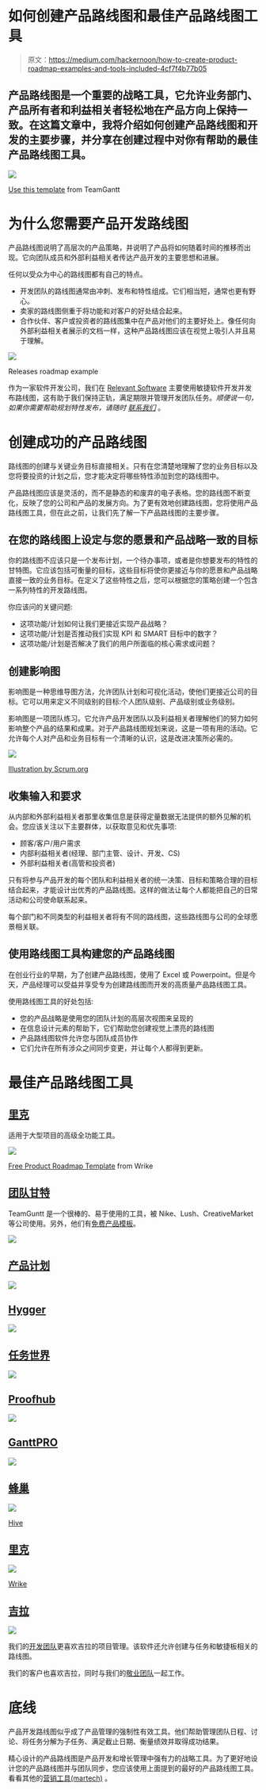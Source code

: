 # 如何创建产品路线图和最佳产品路线图工具

> 原文：<https://medium.com/hackernoon/how-to-create-product-roadmap-examples-and-tools-included-4cf7f4b77b05>

## 产品路线图是一个重要的战略工具，它允许业务部门、产品所有者和利益相关者轻松地在产品方向上保持一致。在这篇文章中，我将介绍如何创建产品路线图和开发的主要步骤，并分享在创建过程中对你有帮助的最佳产品路线图工具。

![](img/cb86686b1cb2829660e7eb3064b80fda.png)

[Use this template](https://bit.ly/3mzmhUJ) from TeamGantt

# 为什么您需要产品开发路线图

产品路线图说明了高层次的产品策略，并说明了产品将如何随着时间的推移而出现。它向团队成员和外部利益相关者传达产品开发的主要思想和进展。

任何以受众为中心的路线图都有自己的特点。

*   开发团队的路线图通常由冲刺、发布和特性组成。它们相当短，通常也更有野心。
*   卖家的路线图侧重于将功能和对客户的好处结合起来。
*   合作伙伴、客户或投资者的路线图集中在产品对他们的主要好处上。像任何向外部利益相关者展示的文档一样，这种产品路线图应该在视觉上吸引人并且易于理解。

![](img/65cc76447e50b3f296a11dc139a900e1.png)

Releases roadmap example

作为一家软件开发公司，我们在 [Relevant Software](https://relevant.software/) 主要使用敏捷软件开发并发布路线图，这有助于我们保持正轨，满足期限并管理开发团队任务。*顺便说一句，如果你需要帮助规划特性发布，请随时* [*联系我们*](https://relevant.software/contact-us/) 。

# 创建成功的产品路线图

路线图的创建与关键业务目标直接相关。只有在您清楚地理解了您的业务目标以及您将要投资的计划之后，您才能决定将哪些特性添加到您的路线图中。

产品路线图应该是灵活的，而不是静态的和废弃的电子表格。您的路线图不断变化，反映了您的公司和产品的发展方向。为了更有效地创建路线图，您将使用产品路线图工具，但在此之前，让我们先了解一下产品路线图的主要步骤。

## 在您的路线图上设定与您的愿景和产品战略一致的目标

你的路线图不应该只是一个发布计划，一个待办事项，或者是你想要发布的特性的甘特图。它应该包括可衡量的目标，这些目标将使你更接近与你的愿景和产品战略直接一致的业务目标。在定义了这些特性之后，您可以根据您的策略创建一个包含一系列特性的开发路线图。

你应该问的关键问题:

*   这项功能/计划如何让我们更接近实现产品战略？
*   这项功能/计划是否推动我们实现 KPI 和 SMART 目标中的数字？
*   这项功能/计划是否解决了我们的用户所面临的核心需求或问题？

## 创建影响图

影响图是一种思维导图方法，允许团队计划和可视化活动，使他们更接近公司的目标。它可以用来定义不同级别的目标:个人团队级别、产品级别或业务级别。

影响图是一项团队练习。它允许产品开发团队以及利益相关者理解他们的努力如何影响整个产品的结果和成果。对于产品路线图规划来说，这是一项有用的活动。它允许每个人对产品和业务目标有一个清晰的认识，这是改进决策所必需的。

![](img/ec62f743236492e706b54ba9d6137fd9.png)

[Illustration by Scrum.org](https://www.scrum.org/resources/blog/extending-impact-mapping-gain-better-product-insights)

## 收集输入和要求

从内部和外部利益相关者那里收集信息是获得定量数据无法提供的额外见解的机会。您应该关注以下主要群体，以获取意见和优先事项:

*   顾客/客户/用户需求
*   内部利益相关者(经理、部门主管、设计、开发、CS)
*   外部利益相关者(高管和投资者)

只有将参与产品开发的每个团队和利益相关者的统一决策、目标和策略合理的目标结合起来，才能设计出优秀的产品路线图。这样的做法让每个人都能把自己的日常活动和公司使命联系起来。

每个部门和不同类型的利益相关者将有不同的路线图，这些路线图与公司的全球愿景相关联。

## 使用路线图工具构建您的产品路线图

在创业行业的早期，为了创建产品路线图，使用了 Excel 或 Powerpoint。但是今天，产品经理可以受益并享受专为创建路线图而开发的高质量产品路线图工具。

使用路线图工具的好处包括:

*   您的产品战略是使用您的团队计划的高层次视图来呈现的
*   在信息设计元素的帮助下，它们帮助您创建视觉上漂亮的路线图
*   产品路线图软件允许您与团队成员协作
*   它们允许在所有涉众之间同步变更，并让每个人都得到更新。

# 最佳产品路线图工具

## [里克](https://www.wrike.com/?r=M6QX9m9n)

适用于大型项目的高级全功能工具。

![](img/91ffad482853fc78a2b83a5a5afa95df.png)

[Free Product Roadmap Template](https://www.wrike.com/templates/product-roadmap-template/?r=M6QX9m9n) from Wrike

## [团队甘特](https://www.teamgantt.com/?fpr=danylo15)

TeamGuntt 是一个很棒的、易于使用的工具，被 Nike、Lush、CreativeMarket 等公司使用。另外，他们有[免费产品模板](https://www.teamgantt.com/software-development-templates/product-roadmap-templates?fpr=danylo15)。

![](img/fabe5f43c743ed9ab9bf7a6a115ec7cd.png)

## [产品计划](https://www.productplan.com/)

![](img/1d33a6e5d3d162b58de4a8fc80528cd0.png)

## [Hygger](https://hygger.io/?utm_source=habrahabr%20article&utm_medium=link&utm_campaign=roadmaps)

![](img/b9ef6f58ee902e8eef2c3385c721b6a7.png)

## [任务世界](https://www.taskworld.com/)

![](img/07ceaea18d115d82bfcb7c975583f79d.png)

## [Proofhub](https://www.proofhub.com/features/gantt-chart-software)

![](img/049955d3716a4a30b697e2167d935acf.png)

## [GanttPRO](https://ganttpro.com/)

![](img/4a0257d3a2dd103ea3949f81dccb3530.png)

## [蜂巢](https://hive.grsm.io/DanikFedirko)

![](img/139b7c82d221acb49f03a1e90ccd03a5.png)

[Hive](https://hive.grsm.io/DanikFedirko)

## [里克](https://www.wrike.com/?r=M6QX9m9n)

![](img/85b86efed3cea95c7cd95a2ed7ab2282.png)

[Wrike](https://www.wrike.com/?r=M6QX9m9n)

## [吉拉](https://confluence.atlassian.com/jirasoftwarecloud/roadmap-957979308.html)

![](img/9bf1f7ba0884f8af038c2e1a70dafc88.png)

我们的[开发团队](https://relevant.software/)更喜欢吉拉的项目管理。该软件还允许创建与任务和敏捷板相关的路线图。

我们的客户也喜欢吉拉，同时与我们的[敬业团队](https://hackernoon.com/features-and-benefits-of-a-dedicated-software-development-team-model-2016fdef33d8)一起工作。

# 底线

产品开发路线图似乎成了产品管理的强制性有效工具。他们帮助管理团队日程、讨论、将任务分解为子任务、满足截止日期、衡量绩效并取得成功结果。

精心设计的产品路线图是产品开发和增长管理中强有力的战略工具。为了更好地设计您的产品路线图并与团队同步，您应该使用上面提到的最好的产品路线图工具。看看其他的[营销工具(martech)](https://jorhna.com/b2b-marketing-tech-stack/) 。